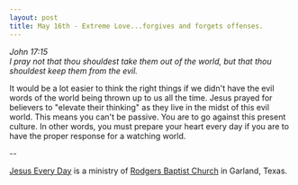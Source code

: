 ```yaml
---
layout: post
title: May 16th - Extreme Love...forgives and forgets offenses.
---
```


_John 17:15  
I pray not that thou shouldest take them out of the world, but that
thou shouldest keep them from the evil._

It would be a lot easier to think the right things if we didn't
have the evil words of the world being thrown up to us all the time.
Jesus prayed for believers to "elevate their thinking" as they live
in the midst of this evil world. This means you can't be passive. You
are to go against this present culture. In other words, you must
prepare your heart every day if you are to have the proper response
for a watching world.

 --

<a href=http://jesuseveryday.net>Jesus Every Day</a> is a ministry of <a href=http://rodgersbaptist.net>Rodgers Baptist Church</a> in Garland, Texas.
